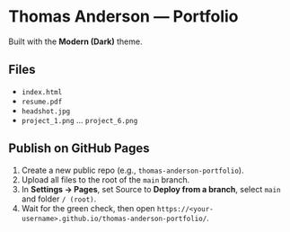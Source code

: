 # Thomas Anderson — Portfolio

Built with the **Modern (Dark)** theme.

## Files
- `index.html`
- `resume.pdf`
- `headshot.jpg`
- `project_1.png` … `project_6.png`

## Publish on GitHub Pages
1. Create a new public repo (e.g., `thomas-anderson-portfolio`).
2. Upload all files to the root of the `main` branch.
3. In **Settings → Pages**, set Source to **Deploy from a branch**, select `main` and folder `/ (root)`.
4. Wait for the green check, then open `https://<your-username>.github.io/thomas-anderson-portfolio/`.
